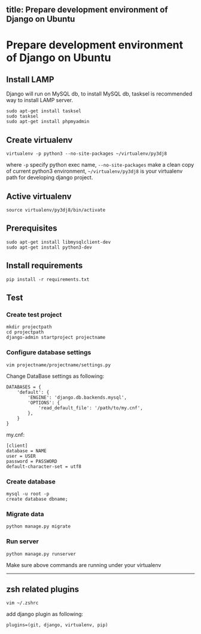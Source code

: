 title: Prepare development environment of Django on Ubuntu
-----
# Prepare development environment of Django on Ubuntu


## Install LAMP
Django will run on MySQL db, to install MySQL db, tasksel is recommended way to install LAMP server.

    sudo apt-get install tasksel
    sudo tasksel
    sudo apt-get install phpmyadmin

## Create virtualenv

    virtualenv -p python3 --no-site-packages ~/virtualenv/py3dj8
where `-p` specify python exec name, `--no-site-packages` make a clean copy of current python3 environment, `~/virtualenv/py3dj8` is your virtualenv path for developing django project.

## Active virtualenv
    source virtualenv/py3dj8/bin/activate

## Prerequisites
    sudo apt-get install libmysqlclient-dev
    sudo apt-get install python3-dev

## Install requirements
    pip install -r requirements.txt

## Test
### Create test project
	mkdir projectpath
	cd projectpath
	django-admin startproject projectname
### Configure database settings
	vim projectname/projectname/settings.py

Change DataBase settings as following:

	DATABASES = {
    	'default': {
        	'ENGINE': 'django.db.backends.mysql',
	        'OPTIONS': {
    	        'read_default_file': '/path/to/my.cnf',
        	},
	    }
	}

my.cnf:

	[client]
	database = NAME
	user = USER
	password = PASSWORD
	default-character-set = utf8
### Create database
	mysql -u root -p
	create database dbname;

### Migrate data
	python manage.py migrate

### Run server
	python manage.py runserver

Make sure above commands are running under your virtualenv

--------------
## zsh related plugins
    vim ~/.zshrc

add django plugin as following:

    plugins=(git, django, virtualenv, pip)
